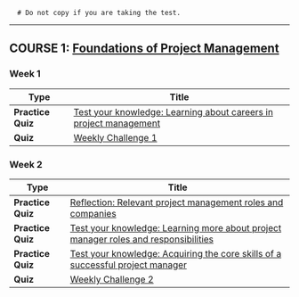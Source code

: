 ```
  # Do not copy if you are taking the test.
```
--- 


## COURSE 1: [Foundations of Project Management](https://www.coursera.org/learn/project-management-foundations?specialization=google-project-management) 




### Week 1 

|Type |Title  |
|--- | --- | 
|**Practice Quiz**| [Test your knowledge: Learning about careers in project management](https://github.com/repans/Google-Project-Management-Professional-Certificate/blob/main/Course-1:%20Foundations%20of%20Project%20Management/Week-1/Test%20your%20knowledge:%20Learning%20about%20careers%20in%20project%20management%20.md)|
|**Quiz**| [Weekly Challenge 1](https://github.com/repans/Google-Project-Management-Professional-Certificate/blob/main/Course-1:%20Foundations%20of%20Project%20Management/Week-1/Weekly%20Challenge%201%20.md) | 


### Week 2 

|Type |Title  |
|--- | --- | 
|**Practice Quiz**| [Reflection: Relevant project management roles and companies](https://github.com/repans/Google-Project-Management-Professional-Certificate/blob/main/Course-1:%20Foundations%20of%20Project%20Management/Week-2/Reflection%20-%20Relevant%20project%20management%20roles%20and%20companies%20.md)|
|**Practice Quiz**| [Test your knowledge: Learning more about project manager roles and responsibilities](https://github.com/repans/Google-Project-Management-Professional-Certificate/blob/main/Course-1:%20Foundations%20of%20Project%20Management/Week-2/Learning%20more%20about%20project%20manager%20roles%20and%20responsibilities%20.md)|
|**Practice Quiz**| [Test your knowledge: Acquiring the core skills of a successful project manager](https://github.com/repans/Google-Project-Management-Professional-Certificate/blob/main/Course-1:%20Foundations%20of%20Project%20Management/Week-2/Acquiring%20the%20core%20skills%20of%20a%20successful%20project%20manager%20.md)|
|**Quiz**| [Weekly Challenge 2](https://github.com/repans/Google-Project-Management-Professional-Certificate/blob/main/Course-1:%20Foundations%20of%20Project%20Management/Week-2/Weekly%20Challenge%202%20.md) | 
